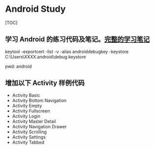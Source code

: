 # Android Study

[TOC]

## 学习 Android 的练习代码及笔记。[完整的学习笔记](AndroidStudy.png)

keytool -exportcert -list -v -alias androiddebugkey -keystore C:\Users\XXXX\.android\debug.keystore

pwd: android

## 增加以下 Activity 样例代码

+ Activity Basic
+ Activity Bottom Navigation
+ Activity Empty
+ Activity Fullscreen
+ Activity Login
+ Activity Master Detail
+ Activity Navigation Drawer
+ Activity Scrolling
+ Activity Settings
+ Activity Tabbed
